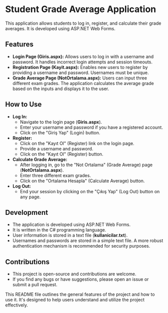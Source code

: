 # **Student Grade Average Application**

This application allows students to log in, register, and calculate their grade averages. It is developed using ASP.NET Web Forms.

## **Features**

- **Login Page (Giris.aspx):** Allows users to log in with a username and password. It handles incorrect login attempts and session timeouts.
- **Registration Page (Kayit.aspx):** Enables new users to register by providing a username and password. Usernames must be unique.
- **Grade Average Page (NotOrtalama.aspx):** Users can input three different exam grades. The application calculates the average grade based on the inputs and displays it to the user.

## **How to Use**

- **Log In:**
  - Navigate to the login page (**Giris.aspx**).
  - Enter your username and password if you have a registered account.
  - Click on the "Giriş Yap" (Login) button.
- **Register:**
  - Click on the "Kayıt Ol" (Register) link on the login page.
  - Provide a username and password.
  - Click on the "Kayıt Ol" (Register) button.
- **Calculate Grade Average:**
  - After logging in, go to the "Not Ortalama" (Grade Average) page (**NotOrtalama.aspx**).
  - Enter three different exam grades.
  - Click on the "Ortalama Hesapla" (Calculate Average) button.
- **Log Out:**
  - End your session by clicking on the "Çıkış Yap" (Log Out) button on any page.

## **Development**

- The application is developed using ASP.NET Web Forms.
- It is written in the C# programming language.
- User information is stored in a text file (**kullanicilar.txt**).
- Usernames and passwords are stored in a simple text file. A more robust authentication mechanism is recommended for security purposes.

## **Contributions**

- This project is open-source and contributions are welcome.
- If you find any bugs or have suggestions, please open an issue or submit a pull request.

This README file outlines the general features of the project and how to use it. It's designed to help users understand and utilize the project effectively.
